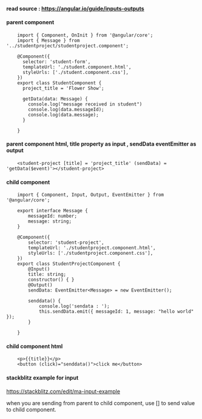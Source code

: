 #### read source : https://angular.io/guide/inputs-outputs

#### parent component

        import { Component, OnInit } from '@angular/core';
        import { Message } from '../studentproject/studentproject.component';

        @Component({
          selector: 'student-form',
          templateUrl: './student.component.html',
          styleUrls: ['./student.component.css'],
        })
        export class StudentComponent {
          project_title = 'Flower Show';

          getData(data: Message) {
            console.log("message received in student")
            console.log(data.messageId);
            console.log(data.message);
          }

        }


#### parent component html, title property as input , sendData eventEmitter as output

        <student-project [title] = 'project_title' (sendData) = 'getData($event)'></student-project>



#### child component 

        import { Component, Input, Output, EventEmitter } from '@angular/core';

        export interface Message {
            messageId: number;
            message: string;
        }

        @Component({
            selector: 'student-project',
            templateUrl: './studentproject.component.html',
            styleUrls: ['./studentproject.component.css'],
        })
        export class StudentProjectComponent {
            @Input()
            title: string;
            constructor() { }
            @Output()
            sendData: EventEmitter<Message> = new EventEmitter();

            senddata() {
                console.log('sendata : ');
                this.sendData.emit({ messageId: 1, message: "hello world" });
            }

        }


#### child component html

        <p>{{title}}</p>
        <button (click)="senddata()">click me</button>
        
        
#### stackblitz example for input

https://stackblitz.com/edit/ma-input-example  

when you are sending from parent to child component, use [] to send value to child component.
